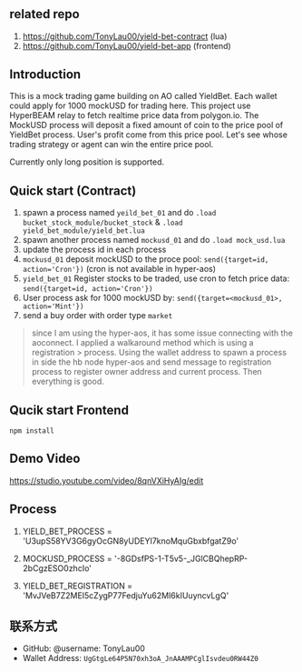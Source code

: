 # <Project YieldBet Game>

## related repo
1. https://github.com/TonyLau00/yield-bet-contract (lua)
2. https://github.com/TonyLau00/yield-bet-app (frontend)

## Introduction
This is a mock trading game building on AO called YieldBet. Each wallet could apply for 1000 mockUSD for trading here. This project use HyperBEAM relay to fetch realtime price data from polygon.io.  The MockUSD process will deposit a fixed amount of coin to the price pool of YieldBet process. User's profit come from this price pool. Let's see whose trading strategy or agent can win the entire price pool.

Currently only long position is supported.

## Quick start (Contract)
1. spawn a process named `yeild_bet_01` and do `.load bucket_stock_module/bucket_stock` & `.load yield_bet_module/yield_bet.lua` 
2. spawn another process named `mockusd_01` and do `.load mock_usd.lua` 
3. update the process id in each process
4. `mockusd_01` deposit mockUSD to the proce pool: `send({target=id, action='Cron'})` (cron is not available in hyper-aos)
5. `yield_bet_01` Register stocks to be traded, use cron to fetch price data: `send({target=id, action='Cron'})`
6. User process ask for 1000 mockUSD by: `send({target=<mockusd_01>, action='Mint'})`
7. send a buy order with order type `market`

> since I am using the hyper-aos, it has some issue connecting with the aoconnect. I applied a walkaround method which is using a registration > process. Using the wallet address to spawn a process in side the hb node hyper-aos and send message to registration process to register owner address and current process. Then everything is good.




## Qucik start Frontend
```
npm install
```

## Demo Video
https://studio.youtube.com/video/8qnVXiHyAIg/edit


## Process
1. YIELD_BET_PROCESS = 'U3upS58YV3G6gyOcGN8yUDEYI7knoMquGbxbfgatZ9o'

2. MOCKUSD_PROCESS = '-8GDsfPS-1-T5v5-_JGlCBQhepRP-2bCgzESO0zhcIo'

3. YIELD_BET_REGISTRATION = 'MvJVeB7Z2MEI5cZygP77FedjuYu62MI6kIUuyncvLgQ'


## 联系方式
- GitHub: @username: TonyLau00
- Wallet Address: `UgGtgLe64P5N70xh3oA_JnAAAMPCglIsvdeu0RW44Z0`